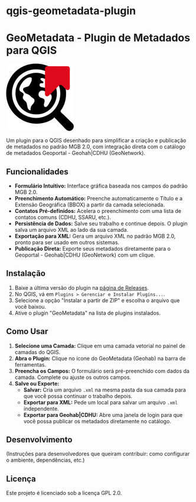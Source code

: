 # qgis-geometadata-plugin

 # GeoMetadata - Plugin de Metadados para QGIS

![Logo do Plugin](icon.png)

Um plugin para o QGIS desenhado para simplificar a criação e publicação de metadados no padrão MGB 2.0, com integração direta com o catálogo de metadados Geoportal - Geohah|CDHU (GeoNetwork).

## Funcionalidades

*   **Formulário Intuitivo:** Interface gráfica baseada nos campos do padrão MGB 2.0.
*   **Preenchimento Automático:** Preenche automaticamente o Título e a Extensão Geográfica (BBOX) a partir da camada selecionada.
*   **Contatos Pré-definidos:** Acelera o preenchimento com uma lista de contatos comuns (CDHU, SSARU, etc.).
*   **Persistência de Dados:** Salve seu trabalho e continue depois. O plugin salva um arquivo XML ao lado da sua camada.
*   **Exportação para XML:** Gera um arquivo XML no padrão MGB 2.0, pronto para ser usado em outros sistemas.
*   **Publicação Direta:** Exporte seus metadados diretamente para o Geoportal - Geohab|CDHU (GeoNetwork) com um clique.

## Instalação

1.  Baixe a última versão do plugin na [página de Releases](https://github.com/maviz991/qgis-geometadata-plugin/releases).
2.  No QGIS, vá em `Plugins > Gerenciar e Instalar Plugins...`.
3.  Selecione a opção "Instalar a partir de ZIP" e escolha o arquivo que você baixou.
4.  Ative o plugin "GeoMetadata" na lista de plugins instalados.

## Como Usar

1.  **Selecione uma Camada:** Clique em uma camada vetorial no painel de camadas do QGIS.
2.  **Abra o Plugin:** Clique no ícone do GeoMetadata (Geohab) na barra de ferramentas.
3.  **Preencha os Campos:** O formulário será pré-preenchido com dados da camada. Complete ou ajuste os outros campos.
4.  **Salve ou Exporte:**
    *   **Salvar:** Cria um arquivo `.xml` na mesma pasta da sua camada para que você possa continuar o trabalho depois.
    *   **Exportar para XML:** Pede um local para salvar um arquivo `.xml` independente.
    *   **Exportar para Geohab|CDHU:** Abre uma janela de login para que você possa publicar os metadados diretamente no catálogo.

## Desenvolvimento

(Instruções para desenvolvedores que queiram contribuir: como configurar o ambiente, dependências, etc.)

## Licença

Este projeto é licenciado sob a licença GPL 2.0.

